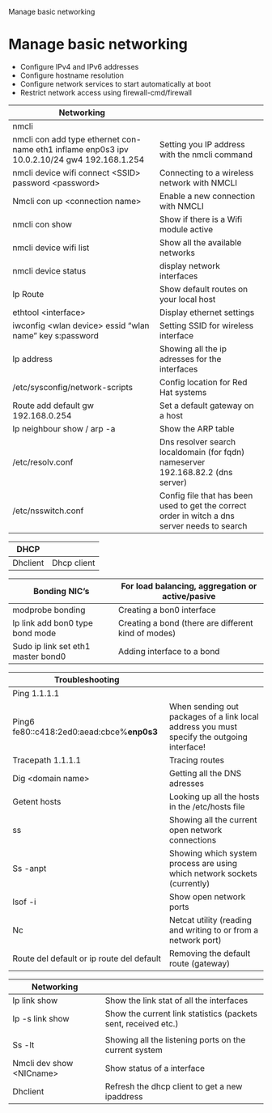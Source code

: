Manage basic networking

# Manage basic networking

 - Configure IPv4 and IPv6 addresses
-  Configure hostname resolution
-  Configure network services to start automatically at boot
-  Restrict network access using firewall-cmd/firewall

| **Networking**                                               |                                                              |
| ------------------------------------------------------------ | ------------------------------------------------------------ |
| nmcli                                                        |                                                              |
| nmcli con add type ethernet con-name eth1 inflame enp0s3 ipv 10.0.2.10/24 gw4 192.168.1.254 | Setting you IP address with the nmcli command                |
| nmcli device wifi connect \<SSID> password \<password>       | Connecting to a wireless network with NMCLI                  |
| Nmcli con up \<connection name>                              | Enable a new connection with NMCLI                           |
| nmcli con show                                                  | Show if there is a Wifi module active                        |
| nmcli device wifi list                                       | Show all the available networks                              |
| nmcli device status                                          | display network interfaces
| Ip Route                                                     | Show default routes on your local host                       |
| ethtool \<interface>                                         | Display ethernet settings                                    |
| iwconfig \<wlan device> essid “wlan name” key s:password     | Setting SSID for wireless interface                          |
| Ip address                                                   | Showing all the ip adresses for the interfaces               |
| /etc/sysconfig/network-scripts                               | Config location for Red Hat systems                          |
| Route add default gw 192.168.0.254                           | Set a default gateway on a host                              |
| Ip neighbour show / arp -a                                   | Show the ARP table                                           |
| /etc/resolv.conf                                             | Dns resolver   search localdomain (for fqdn) nameserver 192.168.82.2 (dns server) |
| /etc/nsswitch.conf                                           | Config file that has been used to get the correct order in witch a dns server needs to search |


| **DHCP** |             |
| -------- | ----------- |
| Dhclient | Dhcp client |

| **Bonding NIC’s**                         | For load balancing, aggregation or active/pasive    |
| ----------------------------------------- | --------------------------------------------------- |
| modprobe bonding                          | Creating a bon0 interface                           |
| Ip link add bon0 type bond mode <mode nr> | Creating a bond (there are different kind of modes) |
| Sudo ip link set eth1 master bond0        | Adding interface to a bond                          |



| **Troubleshooting**                          |                                                              |
| -------------------------------------------- | ------------------------------------------------------------ |
| Ping 1.1.1.1                                 |                                                              |
| Ping6 fe80::c418:2ed0:aead:cbce%**enp0s3**   | When sending out packages of a link local address you must specify the outgoing interface! |
| Tracepath 1.1.1.1                            | Tracing routes                                               |
| Dig \<domain name>                           | Getting all the DNS adresses                                 |
| Getent hosts                                 | Looking up all the hosts in the /etc/hosts file              |
| ss                                      | Showing all the current open network connections             |
| Ss -anpt                                     | Showing which system process are using which network sockets (currently) |
| lsof -i                                      | Show open network ports                                      | 
| Nc                                           | Netcat utility (reading and writing to or from a network port) |
| Route del default or ip route del default    | Removing the default route (gateway)                         |

| **Networking**             |                                                              |
| -------------------------- | ------------------------------------------------------------ |
| Ip link show               | Show the link stat of all the interfaces                     |
| Ip -s link show            | Show the current link statistics (packets sent, received etc.) |
|                            |                                                              |
| Ss -lt                     | Showing all the listening ports on the current system        |
| Nmcli dev show \<NICname\> | Show status of a interface                                   |
| Dhclient                   | Refresh the dhcp client to get a new ipaddress               |

